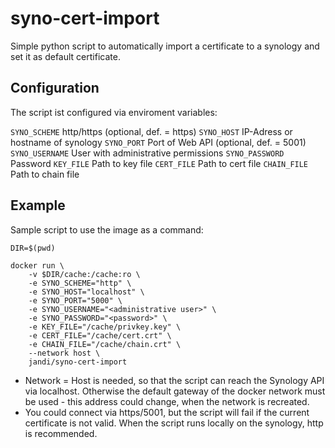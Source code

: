 # syno-cert-import #

Simple python script to automatically import a certificate to a synology and set it as default certificate.

## Configuration ##

The script ist configured via enviroment variables:

`SYNO_SCHEME` http/https (optional, def. = https)
`SYNO_HOST` IP-Adress or hostname of synology
`SYNO_PORT` Port of Web API (optional, def. = 5001)
`SYNO_USERNAME` User with administrative permissions
`SYNO_PASSWORD` Password
`KEY_FILE` Path to key file
`CERT_FILE` Path to cert file
`CHAIN_FILE` Path to chain file

## Example ##

Sample script to use the image as a command:

```shell
DIR=$(pwd)

docker run \
    -v $DIR/cache:/cache:ro \
    -e SYNO_SCHEME="http" \
    -e SYNO_HOST="localhost" \
    -e SYNO_PORT="5000" \
    -e SYNO_USERNAME="<administrative user>" \
    -e SYNO_PASSWORD="<password>" \
    -e KEY_FILE="/cache/privkey.key" \
    -e CERT_FILE="/cache/cert.crt" \
    -e CHAIN_FILE="/cache/chain.crt" \
    --network host \
    jandi/syno-cert-import
```
- Network = Host is needed, so that the script can reach the Synology API via localhost. Otherwise the default gateway of the docker network must be used - this address could change, when the network is recreated.
- You could connect via https/5001, but the script will fail if the current certificate is not valid. When the script runs locally on the synology, http is recommended.